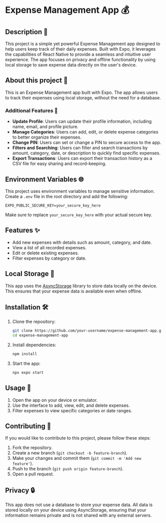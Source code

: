 # Expense Management App 💰

## Description 📄

This project is a simple yet powerful Expense Management app designed to help users keep track of their daily expenses. Built with Expo, it leverages the capabilities of React Native to provide a seamless and intuitive user experience. The app focuses on privacy and offline functionality by using local storage to save expense data directly on the user's device.

## About this project 📱

This is an Expense Management app built with Expo. The app allows users to track their expenses using local storage, without the need for a database.

### Additional Features 🚀

- **Update Profile**: Users can update their profile information, including name, email, and profile picture.
- **Manage Categories**: Users can add, edit, or delete expense categories to better organize their expenses.
- **Change PIN**: Users can set or change a PIN to secure access to the app.
- **Filters and Searching**: Users can filter and search transactions by amount, category, date, or description to quickly find specific expenses.
- **Export Transactions**: Users can export their transaction history as a CSV file for easy sharing and record-keeping.

## Environment Variables 🌐

This project uses environment variables to manage sensitive information. Create a `.env` file in the root directory and add the following:

```
EXPO_PUBLIC_SECURE_KEY=your_secure_key_here
```

Make sure to replace `your_secure_key_here` with your actual secure key.

## Features ✨

- Add new expenses with details such as amount, category, and date.
- View a list of all recorded expenses.
- Edit or delete existing expenses.
- Filter expenses by category or date.

## Local Storage 💾

This app uses the [AsyncStorage](https://react-native-async-storage.github.io/async-storage/docs/install/) library to store data locally on the device. This ensures that your expense data is available even when offline.

## Installation 🛠️

1. Clone the repository:

   ```bash
   git clone https://github.com/your-username/expense-management-app.git
   cd expense-management-app
   ```

2. Install dependencies:

   ```bash
   npm install
   ```

3. Start the app:

   ```bash
   npx expo start
   ```

## Usage 📖

1. Open the app on your device or emulator.
2. Use the interface to add, view, edit, and delete expenses.
3. Filter expenses to view specific categories or date ranges.

## Contributing 🤝

If you would like to contribute to this project, please follow these steps:

1. Fork the repository.
2. Create a new branch (`git checkout -b feature-branch`).
3. Make your changes and commit them (`git commit -m 'Add new feature'`).
4. Push to the branch (`git push origin feature-branch`).
5. Open a pull request.

## Privacy 🔒

This app does not use a database to store your expense data. All data is stored locally on your device using AsyncStorage, ensuring that your information remains private and is not shared with any external servers.
